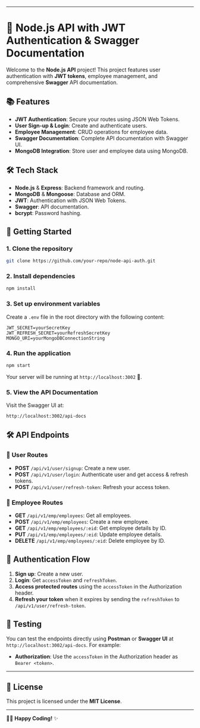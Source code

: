 

---

# 🚀 Node.js API with JWT Authentication & Swagger Documentation

Welcome to the **Node.js API** project! This project features user authentication with **JWT tokens**, employee management, and comprehensive **Swagger** API documentation.

## 📚 Features

- **JWT Authentication**: Secure your routes using JSON Web Tokens.
- **User Sign-up & Login**: Create and authenticate users.
- **Employee Management**: CRUD operations for employee data.
- **Swagger Documentation**: Complete API documentation with Swagger UI.
- **MongoDB Integration**: Store user and employee data using MongoDB.
  
## 🛠️ Tech Stack

- **Node.js** & **Express**: Backend framework and routing.
- **MongoDB** & **Mongoose**: Database and ORM.
- **JWT**: Authentication with JSON Web Tokens.
- **Swagger**: API documentation.
- **bcrypt**: Password hashing.

## 🚦 Getting Started

### 1. Clone the repository
```bash
git clone https://github.com/your-repo/node-api-auth.git
```

### 2. Install dependencies
```bash
npm install
```

### 3. Set up environment variables
Create a `.env` file in the root directory with the following content:
```env
JWT_SECRET=yourSecretKey
JWT_REFRESH_SECRET=yourRefreshSecretKey
MONGO_URI=yourMongoDBConnectionString
```

### 4. Run the application
```bash
npm start
```

Your server will be running at `http://localhost:3002` 🎉.

### 5. View the API Documentation
Visit the Swagger UI at:
```
http://localhost:3002/api-docs
```

## 🛠️ API Endpoints

### 👤 **User Routes**

- **POST** `/api/v1/user/signup`: Create a new user.
- **POST** `/api/v1/user/login`: Authenticate user and get access & refresh tokens.
- **POST** `/api/v1/user/refresh-token`: Refresh your access token.

### 👥 **Employee Routes**

- **GET** `/api/v1/emp/employees`: Get all employees.
- **POST** `/api/v1/emp/employees`: Create a new employee.
- **GET** `/api/v1/emp/employees/:eid`: Get employee details by ID.
- **PUT** `/api/v1/emp/employees/:eid`: Update employee details.
- **DELETE** `/api/v1/emp/employees/:eid`: Delete employee by ID.

## 🔑 Authentication Flow

1. **Sign up**: Create a new user.
2. **Login**: Get `accessToken` and `refreshToken`.
3. **Access protected routes** using the `accessToken` in the Authorization header.
4. **Refresh your token** when it expires by sending the `refreshToken` to `/api/v1/user/refresh-token`.

## 🧪 Testing

You can test the endpoints directly using **Postman** or **Swagger UI** at `http://localhost:3002/api-docs`. For example:

- **Authorization**: Use the `accessToken` in the Authorization header as `Bearer <token>`.

---

## 📜 License

This project is licensed under the **MIT License**.

---

👨‍💻 **Happy Coding!** ✨
